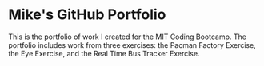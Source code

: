 # Mike's GitHub Portfolio

This is the portfolio of work I created for the MIT Coding Bootcamp. The portfolio includes work from three exercises: the Pacman Factory Exercise, the Eye Exercise, and the Real Time Bus Tracker Exercise.
